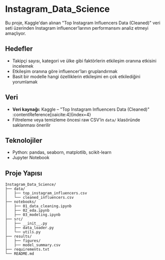 # Instagram_Data_Science

Bu proje, Kaggle'dan alınan "Top Instagram Influencers Data (Cleaned)" veri seti üzerinden Instagram influencer’larının performansını analiz etmeyi amaçlıyor.

## Hedefler

- Takipçi sayısı, kategori ve ülke gibi faktörlerin etkileşim oranına etkisini incelemek
- Etkileşim oranına göre influencer’ları gruplandırmak
- Basit bir modelle hangi özelliklerin etkileşimi en çok etkilediğini yorumlamak

## Veri

- **Veri kaynağı:** Kaggle – "Top Instagram Influencers Data (Cleaned)" :contentReference[oaicite:4]{index=4}
- Filtreleme veya temizleme öncesi raw CSV’in `data/` klasöründe saklanması önerilir

## Teknolojiler

- Python: pandas, seaborn, matplotlib, scikit-learn
- Jupyter Notebook

## Proje Yapısı

```
Instagram_Data_Science/
├── data/
│   ├── top_instagram_influencers.csv
│   └── cleaned_influencers.csv
├── notebooks/
│   ├── 01_data_cleaning.ipynb
│   ├── 02_eda.ipynb
│   ├── 03_modeling.ipynb
├── src/
│   ├── __init__.py
│   ├── data_loader.py
│   └── utils.py
├── results/
│   ├── figures/
│   ├── model_summary.csv
├── requirements.txt
└── README.md
```

